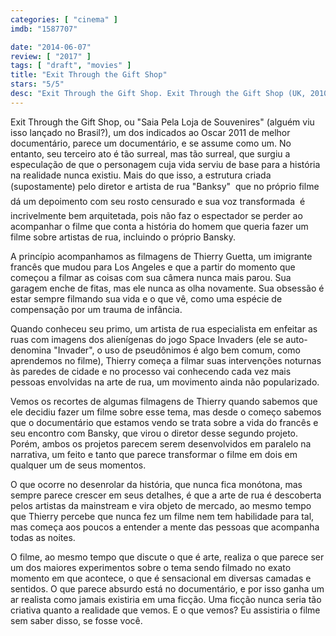 ```yaml
---
categories: [ "cinema" ]
imdb: "1587707"

date: "2014-06-07"
review: [ "2017" ]
tags: [ "draft", "movies" ]
title: "Exit Through the Gift Shop"
stars: "5/5"
desc: "Exit Through the Gift Shop. Exit Through the Gift Shop (UK, 2010). Dirigido por Banksy. Com Banksy, Mr. Brainwash, Debora Guetta, Space Invader, Monsieur André, Zeus, Shepard Fairey, Ron English, Caledonia Curry."
---
```

Exit Through the Gift Shop, ou "Saia Pela Loja de Souvenires" (alguém viu isso lançado no Brasil?), um dos indicados ao Oscar 2011 de melhor documentário, parece um documentário, e se assume como um. No entanto, seu terceiro ato é tão surreal, mas tão surreal, que surgiu a especulação de que o personagem cuja vida serviu de base para a história na realidade nunca existiu. Mais do que isso, a estrutura criada (supostamente) pelo diretor e artista de rua "Banksy"  que no próprio filme dá um depoimento com seu rosto censurado e sua voz transformada  é incrivelmente bem arquitetada, pois não faz o espectador se perder ao acompanhar o filme que conta a história do homem que queria fazer um filme sobre artistas de rua, incluindo o próprio Bansky.

A princípio acompanhamos as filmagens de Thierry Guetta, um imigrante francês que mudou para Los Angeles e que a partir do momento que começou a filmar as coisas com sua câmera nunca mais parou. Sua garagem enche de fitas, mas ele nunca as olha novamente. Sua obsessão é estar sempre filmando sua vida e o que vê, como uma espécie de compensação por um trauma de infância.

Quando conheceu seu primo, um artista de rua especialista em enfeitar as ruas com imagens dos alienígenas do jogo Space Invaders (ele se auto-denomina "Invader", o uso de pseudônimos é algo bem comum, como aprendemos no filme), Thierry começa a filmar suas intervenções noturnas às paredes de cidade e no processo vai conhecendo cada vez mais pessoas envolvidas na arte de rua, um movimento ainda não popularizado.

Vemos os recortes de algumas filmagens de Thierry quando sabemos que ele decidiu fazer um filme sobre esse tema, mas desde o começo sabemos que o documentário que estamos vendo se trata sobre a vida do francês e seu encontro com Bansky, que virou o diretor desse segundo projeto. Porém, ambos os projetos parecem serem desenvolvidos em paralelo na narrativa, um feito e tanto que parece transformar o filme em dois em qualquer um de seus momentos.

O que ocorre no desenrolar da história, que nunca fica monótona, mas sempre parece crescer em seus detalhes, é que a arte de rua é descoberta pelos artistas da mainstream e vira objeto de mercado, ao mesmo tempo que Thierry percebe que nunca fez um filme nem tem habilidade para tal, mas começa aos poucos a entender a mente das pessoas que acompanha todas as noites.

O filme, ao mesmo tempo que discute o que é arte, realiza o que parece ser um dos maiores experimentos sobre o tema sendo filmado no exato momento em que acontece, o que é sensacional em diversas camadas e sentidos. O que parece absurdo está no documentário, e por isso ganha um ar realista como jamais existiria em uma ficção. Uma ficção nunca seria tão criativa quanto a realidade que vemos. E o que vemos? Eu assistiria o filme sem saber disso, se fosse você.
